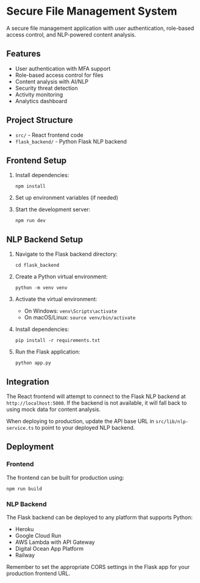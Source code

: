 
# Secure File Management System

A secure file management application with user authentication, role-based access control, and NLP-powered content analysis.

## Features

- User authentication with MFA support
- Role-based access control for files
- Content analysis with AI/NLP
- Security threat detection
- Activity monitoring
- Analytics dashboard

## Project Structure

- `src/` - React frontend code
- `flask_backend/` - Python Flask NLP backend

## Frontend Setup

1. Install dependencies:
   ```
   npm install
   ```

2. Set up environment variables (if needed)

3. Start the development server:
   ```
   npm run dev
   ```

## NLP Backend Setup

1. Navigate to the Flask backend directory:
   ```
   cd flask_backend
   ```

2. Create a Python virtual environment:
   ```
   python -m venv venv
   ```

3. Activate the virtual environment:
   - On Windows: `venv\Scripts\activate`
   - On macOS/Linux: `source venv/bin/activate`

4. Install dependencies:
   ```
   pip install -r requirements.txt
   ```

5. Run the Flask application:
   ```
   python app.py
   ```

## Integration

The React frontend will attempt to connect to the Flask NLP backend at `http://localhost:5000`. If the backend is not available, it will fall back to using mock data for content analysis.

When deploying to production, update the API base URL in `src/lib/nlp-service.ts` to point to your deployed NLP backend.

## Deployment

### Frontend
The frontend can be built for production using:
```
npm run build
```

### NLP Backend
The Flask backend can be deployed to any platform that supports Python:
- Heroku
- Google Cloud Run
- AWS Lambda with API Gateway
- Digital Ocean App Platform
- Railway

Remember to set the appropriate CORS settings in the Flask app for your production frontend URL.
